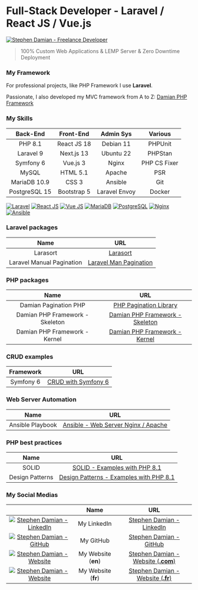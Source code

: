 # Full-Stack Developer - Laravel / React JS / Vue.js

[![Stephen Damian - Freelance Developer](https://raw.githubusercontent.com/s-damian/medias/main/s-damian-logo-full-stack.webp)](https://github.com/s-damian)

> 100% Custom Web Applications & LEMP Server & Zero Downtime Deployment

### My Framework

For professional projects, like PHP Framework I use **Laravel**.

Passionate, I also developed my MVC framework from A to Z:
[Damian PHP Framework](https://github.com/s-damian/damian-php)

### My Skills

| Back-End      | Front-End   | Admin Sys       | Various |
|:-------------:|:-----------:|:---------------:|:-------:|
| PHP 8.1       | React JS 18 | Debian 11       | PHPUnit |
| Laravel 9     | Next.js 13  | Ubuntu 22       | PHPStan |
| Symfony 6     | Vue.js 3    | Nginx           | PHP CS Fixer |
| MySQL         | HTML 5.1    | Apache          | PSR |
| MariaDB 10.9  | CSS 3       | Ansible         | Git |
| PostgreSQL 15 | Bootstrap 5 | Laravel Envoy   | Docker |

[![Laravel](https://raw.githubusercontent.com/s-damian/medias/main/technos/laravel.webp)](https://github.com/s-damian)
[![React JS](https://raw.githubusercontent.com/s-damian/medias/main/technos/react-js.webp)](https://github.com/s-damian)
[![Vue JS](https://raw.githubusercontent.com/s-damian/medias/main/technos/vue-js.webp)](https://github.com/s-damian)
[![MariaDB](https://raw.githubusercontent.com/s-damian/medias/main/technos/mariadb.webp)](https://github.com/s-damian)
[![PostgreSQL](https://raw.githubusercontent.com/s-damian/medias/main/technos/postgresql.webp)](https://github.com/s-damian)
[![Nginx](https://raw.githubusercontent.com/s-damian/medias/main/technos/nginx.webp)](https://github.com/s-damian)
[![Ansible](https://raw.githubusercontent.com/s-damian/medias/main/technos/ansible.webp)](https://github.com/s-damian)

### Laravel packages

| Name | URL |
|:---------:|:---------:|
| Larasort | [Larasort](https://github.com/s-damian/larasort) |
| Laravel Manual Pagination | [Laravel Man Pagination](https://github.com/s-damian/laravel-man-pagination) |

### PHP packages

| Name | URL |
|:---------:|:---------:|
| Damian Pagination PHP | [PHP Pagination Library](https://github.com/s-damian/damian-pagination-php) |
| Damian PHP Framework - Skeleton | [Damian PHP Framework - Skeleton](https://github.com/s-damian/damian-php) |
| Damian PHP Framework - Kernel | [Damian PHP Framework - Kernel](https://github.com/s-damian/damian-php-fw) |

### CRUD examples

| Framework | URL |
|:---------:|:---------:|
| Symfony 6 | [CRUD with Symfony 6](https://github.com/s-damian/symfony-crud-example) |

### Web Server Automation

| Name | URL |
|:---------:|:---------:|
| Ansible Playbook | [Ansible - Web Server Nginx / Apache](https://github.com/s-damian/ansible-web-server-debian) |

### PHP best practices

| Name | URL |
|:---------:|:---------:|
| SOLID | [SOLID - Examples with PHP 8.1](https://github.com/s-damian/solid-php) |
| Design Patterns | [Design Patterns - Examples with PHP 8.1](https://github.com/s-damian/design-patterns-php) |

### My Social Medias

| | Name | URL |
|:-------------:|:-----------:|:---------------:|
| [![Stephen Damian - LinkedIn](https://raw.githubusercontent.com/s-damian/medias/main/favicon-linkedin.png)](https://www.linkedin.com/in/stephen-damian/) | My LinkedIn         | [Stephen Damian - LinkedIn](https://www.linkedin.com/in/stephen-damian/) |
| [![Stephen Damian - GitHub](https://raw.githubusercontent.com/s-damian/medias/main/favicon-github.png)](https://github.com/s-damian)                     | My GitHub           | [Stephen Damian - GitHub](https://github.com/s-damian) |
| [![Stephen Damian - Website](https://raw.githubusercontent.com/s-damian/medias/main/favicon-s-damian.ico)](https://www.damian-freelance.com/)            | My Website (**en**) | [Stephen Damian - Website (**.com**)](https://www.damian-freelance.com/) |
| [![Stephen Damian - Website](https://raw.githubusercontent.com/s-damian/medias/main/favicon-s-damian.ico)](https://www.damian-freelance.fr/)             | My Website (**fr**) | [Stephen Damian - Website (**.fr**)](https://www.damian-freelance.fr/) |
